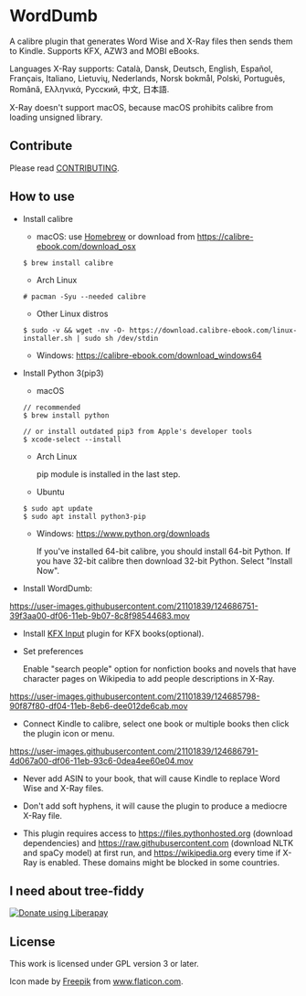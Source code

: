 # WordDumb

A calibre plugin that generates Word Wise and X-Ray files then sends them to Kindle. Supports KFX, AZW3 and MOBI eBooks.

Languages X-Ray supports: Català, Dansk, Deutsch, English, Español, Français, Italiano, Lietuvių, Nederlands, Norsk bokmål, Polski, Português, Română, Ελληνικά, Русский, 中文, 日本語.

X-Ray doesn't support macOS, because macOS prohibits calibre from loading unsigned library.

## Contribute

Please read [CONTRIBUTING](./docs/CONTRIBUTING.md).

## How to use

- Install calibre

  - macOS: use [Homebrew](https://brew.sh) or download from https://calibre-ebook.com/download_osx

  ```
  $ brew install calibre
  ```

  - Arch Linux

  ```
  # pacman -Syu --needed calibre
  ```

  - Other Linux distros

  ```
  $ sudo -v && wget -nv -O- https://download.calibre-ebook.com/linux-installer.sh | sudo sh /dev/stdin
  ```

  - Windows: https://calibre-ebook.com/download_windows64

- Install Python 3(pip3)

  - macOS

  ```
  // recommended
  $ brew install python

  // or install outdated pip3 from Apple's developer tools
  $ xcode-select --install
  ```

  - Arch Linux

    pip module is installed in the last step.

  - Ubuntu

  ```
  $ sudo apt update
  $ sudo apt install python3-pip
  ```

  - Windows: https://www.python.org/downloads

    If you've installed 64-bit calibre, you should install 64-bit Python. If you have 32-bit calibre then download 32-bit Python. Select "Install Now".

- Install WordDumb:

https://user-images.githubusercontent.com/21101839/124686751-39f3aa00-df06-11eb-9b07-8c8f98544683.mov

- Install [KFX Input](https://www.mobileread.com/forums/showthread.php?t=291290) plugin for KFX books(optional).

- Set preferences

    Enable "search people" option for nonfiction books and novels that have character pages on Wikipedia to add people descriptions in X-Ray.

https://user-images.githubusercontent.com/21101839/124685798-90f87f80-df04-11eb-8eb6-dee012de6cab.mov

- Connect Kindle to calibre, select one book or multiple books then click the plugin icon or menu.

https://user-images.githubusercontent.com/21101839/124686791-4d067a00-df06-11eb-93c6-0dea4ee60e04.mov

- Never add ASIN to your book, that will cause Kindle to replace Word Wise and X-Ray files.

- Don't add soft hyphens, it will cause the plugin to produce a mediocre X-Ray file.

- This plugin requires access to https://files.pythonhosted.org (download dependencies) and https://raw.githubusercontent.com (download NLTK and spaCy model) at first run, and https://wikipedia.org every time if X-Ray is enabled. These domains might be blocked in some countries.

## I need about tree-fiddy

<a href="https://liberapay.com/xxyzz/donate"><img alt="Donate using Liberapay" src="https://liberapay.com/assets/widgets/donate.svg"></a>

## License

This work is licensed under GPL version 3 or later.

Icon made by <a href="https://www.flaticon.com/authors/freepik" title="Freepik">Freepik</a> from <a href="https://www.flaticon.com/" title="Flaticon">www.flaticon.com</a>.
